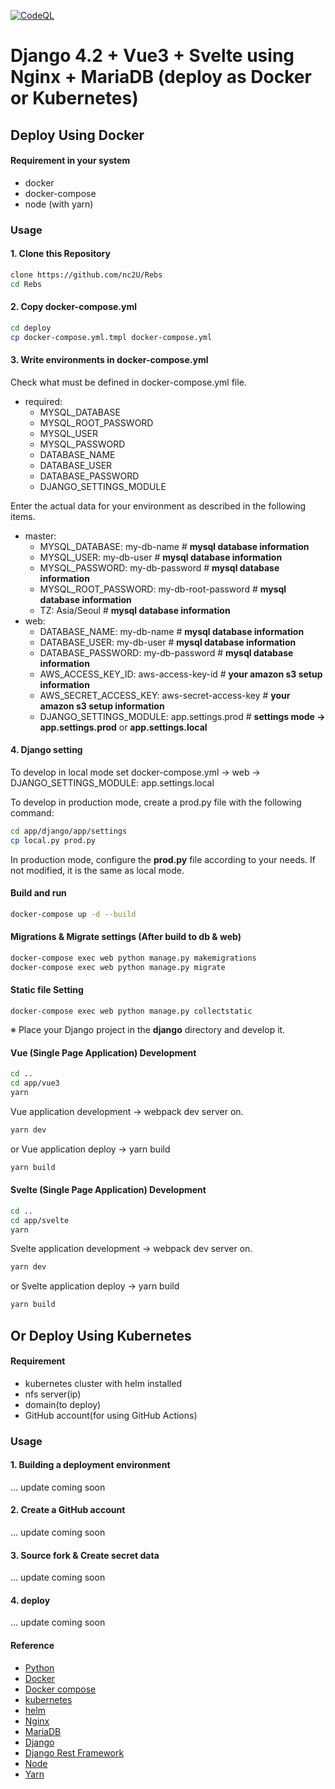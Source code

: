 [![CodeQL](https://github.com/austin-kho/Rebs/actions/workflows/codeql-analysis.yml/badge.svg)](https://github.com/austin-kho/Rebs/actions/workflows/codeql-analysis.yml)

# Django 4.2 + Vue3 + Svelte using Nginx + MariaDB (deploy as Docker or Kubernetes)

## Deploy Using Docker

#### Requirement in your system

- docker
- docker-compose
- node (with yarn)

### Usage

#### 1. Clone this Repository

```bash
clone https://github.com/nc2U/Rebs
cd Rebs
```

#### 2. Copy docker-compose.yml

```bash
cd deploy
cp docker-compose.yml.tmpl docker-compose.yml
```

#### 3. Write environments in docker-compose.yml

Check what must be defined in docker-compose.yml file.

- required:
    - MYSQL_DATABASE
    - MYSQL_ROOT_PASSWORD
    - MYSQL_USER
    - MYSQL_PASSWORD
    - DATABASE_NAME
    - DATABASE_USER
    - DATABASE_PASSWORD
    - DJANGO_SETTINGS_MODULE

Enter the actual data for your environment as described in the following items.

- master:
    - MYSQL_DATABASE: my-db-name # **mysql database information**
    - MYSQL_USER: my-db-user # **mysql database information**
    - MYSQL_PASSWORD: my-db-password # **mysql database information**
    - MYSQL_ROOT_PASSWORD: my-db-root-password # **mysql database information**
    - TZ: Asia/Seoul # **mysql database information**
- web:
    - DATABASE_NAME: my-db-name # **mysql database information**
    - DATABASE_USER: my-db-user # **mysql database information**
    - DATABASE_PASSWORD: my-db-password # **mysql database information**
    - AWS_ACCESS_KEY_ID: aws-access-key-id # **your amazon s3 setup information**
    - AWS_SECRET_ACCESS_KEY: aws-secret-access-key # **your amazon s3 setup information**
    - DJANGO_SETTINGS_MODULE: app.settings.prod # **settings mode -> app.settings.prod** or **app.settings.local**

#### 4. Django setting

To develop in local mode set docker-compose.yml -> web -> DJANGO_SETTINGS_MODULE: app.settings.local

To develop in production mode, create a prod.py file with the following command:

```bash
cd app/django/app/settings
cp local.py prod.py
```

In production mode, configure the **prod.py** file according to your needs. If not modified, it is the same as local
mode.

#### Build and run

```bash
docker-compose up -d --build
```

#### Migrations & Migrate settings (After build to db & web)

```bash
docker-compose exec web python manage.py makemigrations
docker-compose exec web python manage.py migrate
```

#### Static file Setting

```
docker-compose exec web python manage.py collectstatic
```

※ Place your Django project in the **django** directory and develop it.

#### Vue (Single Page Application) Development

```bash
cd ..
cd app/vue3
yarn
```

Vue application development -> webpack dev server on.

```bash
yarn dev
```

or Vue application deploy -> yarn build

```bash
yarn build
```

#### Svelte (Single Page Application) Development

```bash
cd ..
cd app/svelte
yarn
```

Svelte application development -> webpack dev server on.

```bash
yarn dev
```

or Svelte application deploy -> yarn build

```bash
yarn build
```

## Or Deploy Using Kubernetes

#### Requirement

- kubernetes cluster with helm installed
- nfs server(ip)
- domain(to deploy)
- GitHub account(for using GitHub Actions)

### Usage

#### 1. Building a deployment environment

... update coming soon

#### 2. Create a GitHub account

... update coming soon

#### 3. Source fork & Create secret data

... update coming soon

#### 4. deploy

... update coming soon

#### Reference

- [Python](https://www.python.org)
- [Docker](https://www.docker.com)
- [Docker compose](https://docs.docker.com/compose)
- [kubernetes](https://kubernetes.io/docs/home/)
- [helm](https://helm.sh/docs/)
- [Nginx](https://www.nginx.com/)
- [MariaDB](https://mariadb.org)
- [Django](https://www.djangoproject.com)
- [Django Rest Framework](https://www.django-rest-framework.org/)
- [Node](https://nodejs.org/ko/)
- [Yarn](https://yarnpkg.com/)
